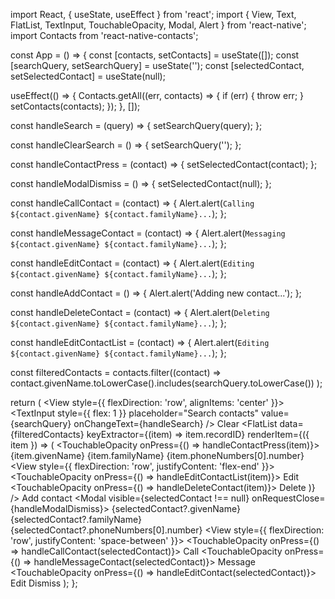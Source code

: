 import React, { useState, useEffect } from 'react';
import { View, Text, FlatList, TextInput, TouchableOpacity, Modal, Alert } from 'react-native';
import Contacts from 'react-native-contacts';

const App = () => {
  const [contacts, setContacts] = useState([]);
  const [searchQuery, setSearchQuery] = useState('');
  const [selectedContact, setSelectedContact] = useState(null);

  useEffect(() => {
    Contacts.getAll((err, contacts) => {
      if (err) {
        throw err;
      }
      setContacts(contacts);
    });
  }, []);

  const handleSearch = (query) => {
    setSearchQuery(query);
  };

  const handleClearSearch = () => {
    setSearchQuery('');
  };

  const handleContactPress = (contact) => {
    setSelectedContact(contact);
  };

  const handleModalDismiss = () => {
    setSelectedContact(null);
  };

  const handleCallContact = (contact) => {
    Alert.alert(`Calling ${contact.givenName} ${contact.familyName}...`);
  };

  const handleMessageContact = (contact) => {
    Alert.alert(`Messaging ${contact.givenName} ${contact.familyName}...`);
  };

  const handleEditContact = (contact) => {
    Alert.alert(`Editing ${contact.givenName} ${contact.familyName}...`);
  };

  const handleAddContact = () => {
    Alert.alert('Adding new contact...');
  };

  const handleDeleteContact = (contact) => {
    Alert.alert(`Deleting ${contact.givenName} ${contact.familyName}...`);
  };

  const handleEditContactList = (contact) => {
    Alert.alert(`Editing ${contact.givenName} ${contact.familyName}...`);
  };

  const filteredContacts = contacts.filter((contact) =>
    contact.givenName.toLowerCase().includes(searchQuery.toLowerCase())
  );

  return (
    <View>
      <View style={{ flexDirection: 'row', alignItems: 'center' }}>
        <TextInput
          style={{ flex: 1 }}
          placeholder="Search contacts"
          value={searchQuery}
          onChangeText={handleSearch}
        />
        <TouchableOpacity onPress={handleClearSearch}>
          <Text>Clear</Text>
        </TouchableOpacity>
      </View>
      <FlatList
        data={filteredContacts}
        keyExtractor={(item) => item.recordID}
        renderItem={({ item }) => (
          <TouchableOpacity onPress={() => handleContactPress(item)}>
            <Text>{item.givenName} {item.familyName}</Text>
            <Text>{item.phoneNumbers[0].number}</Text>
            <View style={{ flexDirection: 'row', justifyContent: 'flex-end' }}>
              <TouchableOpacity onPress={() => handleEditContactList(item)}>
                <Text>Edit</Text>
              </TouchableOpacity>
              <TouchableOpacity onPress={() => handleDeleteContact(item)}>
                <Text>Delete</Text>
              </TouchableOpacity>
            </View>
          </TouchableOpacity>
        )}
      />
      <TouchableOpacity onPress={handleAddContact}>
        <Text>Add contact</Text>
      </TouchableOpacity>
      <Modal visible={selectedContact !== null} onRequestClose={handleModalDismiss}>
        <View>
          <Text>{selectedContact?.givenName} {selectedContact?.familyName}</Text>
          <Text>{selectedContact?.phoneNumbers[0].number}</Text>
          <View style={{ flexDirection: 'row', justifyContent: 'space-between' }}>
            <TouchableOpacity onPress={() => handleCallContact(selectedContact)}>
              <Text>Call</Text>
            </TouchableOpacity>
            <TouchableOpacity onPress={() => handleMessageContact(selectedContact)}>
              <Text>Message</Text>
            </TouchableOpacity>
            <TouchableOpacity onPress={() => handleEditContact(selectedContact)}>
              <Text>Edit</Text>
            </TouchableOpacity>
          </View>
          <TouchableOpacity onPress={handleModalDismiss}>
            <Text>Dismiss</Text>
          </TouchableOpacity>
        </View>
      </Modal>
    </View>
  );
};
